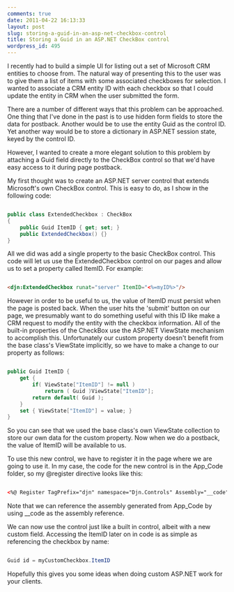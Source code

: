 ```yaml
---
comments: true
date: 2011-04-22 16:13:33
layout: post
slug: storing-a-guid-in-an-asp-net-checkbox-control
title: Storing a Guid in an ASP.NET CheckBox control
wordpress_id: 495
---
```


I recently had to build a simple UI for listing out a set of Microsoft CRM entities to choose from. The natural way of presenting this to the user was to give them a list of items with some associated checkboxes for selection. I wanted to associate a CRM entity ID with each checkbox so that I could update the entity in CRM when the user submitted the form.

There are a number of different ways that this problem can be approached. One thing that I've done in the past is to use hidden form fields to store the data for postback. Another would be to use the entity Guid as the control ID. Yet another way would be to store a dictionary in ASP.NET session state, keyed by the control ID.

However, I wanted to create a more elegant solution to this problem by attaching a Guid field directly to the CheckBox control so that we'd have easy access to it during page postback.

My first thought was to create an ASP.NET server control that extends Microsoft's own CheckBox control. This is easy to do, as I show in the following code:

``` csharp

public class ExtendedCheckbox : CheckBox
{
	public Guid ItemID { get; set; }
	public ExtendedCheckbox() {}
}

```


All we did was add a single property to the basic CheckBox control. This code will let us use the ExtendedCheckbox control on our pages and allow us to set a property called ItemID. For example:

``` html

<djn:ExtendedCheckbox runat="server" ItemID="<%=myID%>"/>

```


However in order to be useful to us, the value of ItemID must persist when the page is posted back. When the user hits the 'submit' button on our page, we presumably want to do something useful with this ID like make a CRM request to modify the entity with the checkbox information. All of the built-in properties of the CheckBox use the ASP.NET ViewState mechanism to accomplish this. Unfortunately our custom property doesn't benefit from the base class's ViewState implicitly, so we have to make a change to our property as follows:

``` csharp

public Guid ItemID {
	get {
		if( ViewState["ItemID"] != null )
			return ( Guid )ViewState["ItemID"];
		return default( Guid );
	}
	set { ViewState["ItemID"] = value; }
}

```

 
So you can see that we used the base class's own ViewState collection to store our own data for the custom property. Now when we do a postback, the value of ItemID will be available to us.

To use this new control, we have to register it in the page where we are going to use it. In my case, the code for the new control is in the App_Code folder, so my @register directive looks like this:

``` html

<%@ Register TagPrefix="djn" namespace="Djn.Controls" Assembly="__code" %>

```


Note that we can reference the assembly generated from App_Code by using __code as the assembly reference.

We can now use the control just like a built in control, albeit with a new custom field. Accessing the ItemID later on in code is as simple as referencing the checkbox by name:

``` csharp

Guid id = myCustomCheckbox.ItemID

```


Hopefully this gives you some ideas when doing custom ASP.NET work for your clients.
